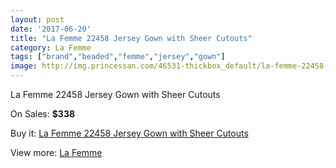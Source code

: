 ```yaml
---
layout: post
date: '2017-06-20'
title: "La Femme 22458 Jersey Gown with Sheer Cutouts"
category: La Femme
tags: ["brand","beaded","femme","jersey","gown"]
image: http://img.princessan.com/46531-thickbox_default/la-femme-22458-jersey-gown-with-sheer-cutouts.jpg
---
```

La Femme 22458 Jersey Gown with Sheer Cutouts

On Sales: **$338**
<a href="https://www.princessan.com/en/la-femme/21284-la-femme-22458-jersey-gown-with-sheer-cutouts.html"><amp-img layout="responsive" width="600" height="600" src="//img.princessan.com/46531-thickbox_default/la-femme-22458-jersey-gown-with-sheer-cutouts.jpg" alt="La Femme 22458 Jersey Gown with Sheer Cutouts 0" /></a>
<a href="https://www.princessan.com/en/la-femme/21284-la-femme-22458-jersey-gown-with-sheer-cutouts.html"><amp-img layout="responsive" width="600" height="600" src="//img.princessan.com/46534-thickbox_default/la-femme-22458-jersey-gown-with-sheer-cutouts.jpg" alt="La Femme 22458 Jersey Gown with Sheer Cutouts 1" /></a>
<a href="https://www.princessan.com/en/la-femme/21284-la-femme-22458-jersey-gown-with-sheer-cutouts.html"><amp-img layout="responsive" width="600" height="600" src="//img.princessan.com/46533-thickbox_default/la-femme-22458-jersey-gown-with-sheer-cutouts.jpg" alt="La Femme 22458 Jersey Gown with Sheer Cutouts 2" /></a>
<a href="https://www.princessan.com/en/la-femme/21284-la-femme-22458-jersey-gown-with-sheer-cutouts.html"><amp-img layout="responsive" width="600" height="600" src="//img.princessan.com/46532-thickbox_default/la-femme-22458-jersey-gown-with-sheer-cutouts.jpg" alt="La Femme 22458 Jersey Gown with Sheer Cutouts 3" /></a>

Buy it: [La Femme 22458 Jersey Gown with Sheer Cutouts](https://www.princessan.com/en/la-femme/21284-la-femme-22458-jersey-gown-with-sheer-cutouts.html "La Femme 22458 Jersey Gown with Sheer Cutouts")

View more: [La Femme](https://www.princessan.com/en/28-la-femme "La Femme")